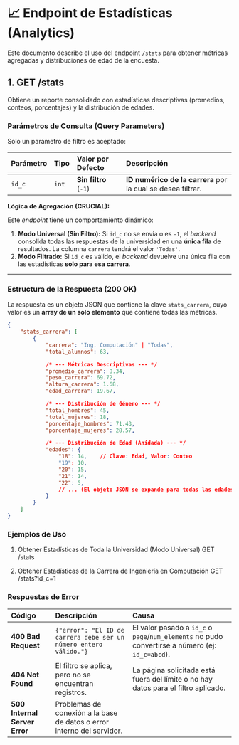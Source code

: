 # 📈 Endpoint de Estadísticas (Analytics)

Este documento describe el uso del endpoint `/stats` para obtener métricas agregadas y distribuciones de edad de la encuesta.

## 1. GET /stats

Obtiene un reporte consolidado con estadísticas descriptivas (promedios, conteos, porcentajes) y la distribución de edades.

### Parámetros de Consulta (Query Parameters)

Solo un parámetro de filtro es aceptado:

| **Parámetro** | **Tipo** | **Valor por Defecto** | **Descripción** |
| :--- | :--- | :--- | :--- |
| `id_c` | `int` | **Sin filtro** (`-1`) | **ID numérico de la carrera** por la cual se desea filtrar. |

**Lógica de Agregación (CRUCIAL):**

Este *endpoint* tiene un comportamiento dinámico:

1.  **Modo Universal (Sin Filtro):** Si `id_c` no se envía o es `-1`, el *backend* consolida todas las respuestas de la universidad en una **única fila** de resultados. La columna `carrera` tendrá el valor `'Todas'`.
2.  **Modo Filtrado:** Si `id_c` es válido, el *backend* devuelve una única fila con las estadísticas **solo para esa carrera**.

---

### Estructura de la Respuesta (200 OK)

La respuesta es un objeto JSON que contiene la clave `stats_carrera`, cuyo valor es un **array de un solo elemento** que contiene todas las métricas.

```json
{
    "stats_carrera": [
        {
            "carrera": "Ing. Computación" | "Todas",
            "total_alumnos": 63,

            /* --- Métricas Descriptivas --- */
            "promedio_carrera": 8.34,
            "peso_carrera": 69.72,
            "altura_carrera": 1.68,
            "edad_carrera": 19.67,

            /* --- Distribución de Género --- */
            "total_hombres": 45,
            "total_mujeres": 18,
            "porcentaje_hombres": 71.43,
            "porcentaje_mujeres": 28.57,

            /* --- Distribución de Edad (Anidada) --- */
            "edades": {
                "18": 14,    // Clave: Edad, Valor: Conteo
                "19": 10,
                "20": 15,
                "21": 14,
                "22": 5,
                // ... (El objeto JSON se expande para todas las edades encontradas)
            }
        }
    ]
}

```

### Ejemplos de Uso
1. Obtener Estadísticas de Toda la Universidad (Modo Universal)
GET /stats

2. Obtener Estadísticas de la Carrera de Ingeniería en Computación
GET /stats?id_c=1


### Respuestas de Error

| **Código** | **Descripción** | **Causa** |
| :--- | :--- | :--- |
| **400 Bad Request** | `{"error": "El ID de carrera debe ser un número entero válido."}` | El valor pasado a `id_c` o `page`/`num_elements` no pudo convertirse a número (ej: `id_c=abcd`). |
| **404 Not Found** | El filtro se aplica, pero no se encuentran registros. | La página solicitada está fuera del límite o no hay datos para el filtro aplicado. |
| **500 Internal Server Error** | Problemas de conexión a la base de datos o error interno del servidor. |
